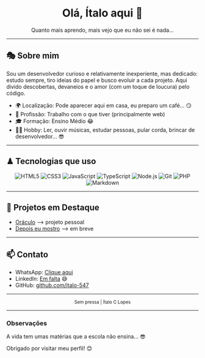 
<h1 align="center">Olá, Ítalo aqui 👋</h1>
<p align="center">Quanto mais aprendo, mais vejo que eu não sei é nada...</p>

---

## 🎭 Sobre mim

Sou um desenvolvedor curioso e relativamente inexperiente, mas dedicado: estudo sempre, tiro ideias do papel e busco evoluir a cada projeto. Aqui divido descobertas, devaneios e o amor (com um toque de loucura) pelo código.

- 🌍 Localização: Pode aparecer aqui em casa, eu preparo um café... 😏
- 💼 Profissão: Trabalho com o que tiver (principalmente web)
- 🎓 Formação: Ensino Médio 😂
- 🐱‍👓 Hobby: Ler, ouvir músicas, estudar pessoas, pular corda, brincar de desenvolvedor... 😎
---

## ♟ Tecnologias que uso

<div align="center">
	<img alt="HTML5" src="https://img.shields.io/badge/HTML5-E34F26?style=for-the-badge&logo=html5&logoColor=white" />
	<img alt="CSS3" src="https://img.shields.io/badge/CSS3-1572B6?style=for-the-badge&logo=css3&logoColor=white" />
	<img alt="JavaScript" src="https://img.shields.io/badge/JavaScript-F7DF1E?style=for-the-badge&logo=javascript&logoColor=black" />
	<img alt="TypeScript" src="https://img.shields.io/badge/TypeScript-3178C6?style=for-the-badge&logo=typescript&logoColor=white" />
	<img alt="Node.js" src="https://img.shields.io/badge/Node.js-339933?style=for-the-badge&logo=node.js&logoColor=white" />
	<img alt="Git" src="https://img.shields.io/badge/Git-F05032?style=for-the-badge&logo=git&logoColor=white" />
	<img alt="PHP" src="https://img.shields.io/badge/PHP-777BB4?style=for-the-badge&logo=php&logoColor=white" />
	<img alt="Markdown" src="https://img.shields.io/badge/Markdown-000000?style=for-the-badge&logo=markdown&logoColor=white" />
</div>

---

## 🚩 Projetos em Destaque
- [Oráculo](https://github.com/italo-547/oraculo) —> projeto pessoal
- [Depois eu mostro](https://github.com/italo-547/) —> em breve

---

## 📫 Contato
- WhatsApp: [Clique aqui](https://wa.me/5537991004685)
- LinkedIn: [Em falta](https://nao.uso.sss) 😅
- GitHub: [github.com/italo-547](https://github.com/italo-547)

---

<div align="center">
	<sub>Sem pressa | Ítalo C Lopes</sub>
</div>

---

### Observações
A vida tem umas matérias que a escola não ensina... 😎

Obrigado por visitar meu perfil! 😊
